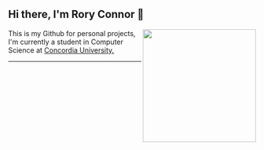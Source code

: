 ## Hi there, I'm Rory Connor 👋

<img align='right' src="https://i.giphy.com/media/v1.Y2lkPTc5MGI3NjExYzhnajM3cG1lYmR2dTFqdngzYTFvNmh3N29xcTJsOHBodDFrYmYzNSZlcD12MV9pbnRlcm5hbF9naWZfYnlfaWQmY3Q9Zw/UKm1AF0UrCkb6/giphy.gif" width="230">

<p>This is my Github for personal projects, I'm currently a student in Computer Science at <a href="https://www.concordia.ca">Concordia University.</a></p>


---
